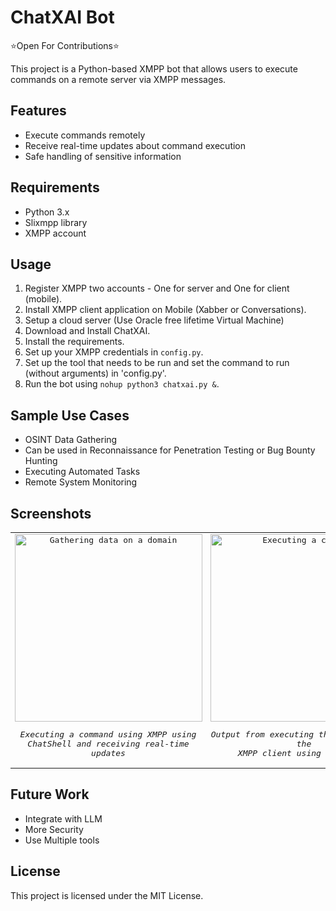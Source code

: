 # ChatXAI Bot

⭐Open For Contributions⭐

This project is a Python-based XMPP bot that allows users to execute commands on a remote server via XMPP messages.

## Features
- Execute commands remotely
- Receive real-time updates about command execution
- Safe handling of sensitive information

## Requirements
- Python 3.x
- Slixmpp library
- XMPP account

## Usage
1. Register XMPP two accounts - One for server and One for client (mobile).
2. Install XMPP client application on Mobile (Xabber or Conversations).
3. Setup a cloud server (Use Oracle free lifetime Virtual Machine)
4. Download and Install ChatXAI.
5. Install the requirements.
6. Set up your XMPP credentials in `config.py`.
7. Set up the tool that needs to be run and set the command to run (without arguments) in 'config.py'.
7. Run the bot using `nohup python3 chatxai.py &`.


## Sample Use Cases
- OSINT Data Gathering
- Can be used in Reconnaissance for Penetration Testing or Bug Bounty Hunting
- Executing Automated Tasks
- Remote System Monitoring

## Screenshots

<kbd>
<table>
    <tr>
      <td align="center">
        <img src="https://github.com/user-attachments/assets/5ce67568-7520-4de5-aa4a-6a7e7349bb5e" alt="Gathering data on a domain" width="300" height="300" />
        <p><em>Executing a command using XMPP using <br>ChatShell and receiving real-time updates</em></p>
      </td>
      <td align="center">
        <img src="https://github.com/user-attachments/assets/3b1f0d74-17c8-421b-b14e-77d0349ea5e9" alt="Executing a command" width="300" height="300" />
        <p><em>Output from executing the command from the <br> XMPP client using ChatShell</em></p>
      </td>
    </tr>
</table>
</kbd>


## Future Work
+ Integrate with LLM
+ More Security
+ Use Multiple tools


## License
This project is licensed under the MIT License.
